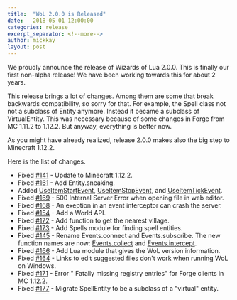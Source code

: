 ```yaml
---
title:  "WoL 2.0.0 is Released"
date:   2018-05-01 12:00:00
categories: release
excerpt_separator: <!--more-->
author: mickkay
layout: post
---
```

We proudly announce the release of Wizards of Lua 2.0.0. This is finally our first non-alpha release!
We have been working towards this for about 2 years.
<!--more-->

This release brings a lot of changes. Among them are some that break backwards compatibility, so sorry for that.
For example, the Spell class not not a subclass of Entity anymore. Instead it became a subclass of VirtualEntity.
This was necessary because of some changes in Forge from MC 1.11.2 to 1.12.2.
But anyway, everything is better now.

As you might have already realized, release 2.0.0 makes also the big step to Minecraft 1.12.2.

Here is the list of changes.

* Fixed [#141](https://github.com/wizards-of-lua/wizards-of-lua/issues/141) - Update to Minecraft 1.12.2.
* Fixed [#161](https://github.com/wizards-of-lua/wizards-of-lua/issues/161) - Add Entity.sneaking.
* Added [UseItemStartEvent](/modules/UseItemStartEvent), [UseItemStopEvent](/modules/UseItemStopEvent), and [UseItemTickEvent](/modules/UseItemTickEvent).
* Fixed [#169](https://github.com/wizards-of-lua/wizards-of-lua/issues/169) - 500 Internal Server Error when opening file in web editor.
* Fixed [#168](https://github.com/wizards-of-lua/wizards-of-lua/issues/168) - An exeption in an event interceptor can crash the server.
* Fixed [#154](https://github.com/wizards-of-lua/wizards-of-lua/issues/154) - Add a World API.
* Fixed [#172](https://github.com/wizards-of-lua/wizards-of-lua/issues/172) - Add function to get the nearest village.
* Fixed [#173](https://github.com/wizards-of-lua/wizards-of-lua/issues/173) - Add Spells module for finding spell entities.
* Fixed [#145](https://github.com/wizards-of-lua/wizards-of-lua/issues/145) - Rename Events.connect and Events.subscribe. The new function names are now: [Events.collect](/modules/Events#collect) and [Events.intercept](/modules/Events#intercept).
* Fixed [#166](https://github.com/wizards-of-lua/wizards-of-lua/issues/166) - Add Lua module that gives the WoL version information.
* Fixed [#164](https://github.com/wizards-of-lua/wizards-of-lua/issues/164) - Links to edit suggested files don't work when running WoL on Windows.
* Fixed [#171](https://github.com/wizards-of-lua/wizards-of-lua/issues/171) - Error " Fatally missing registry entries" for Forge clients in MC 1.12.2.
* Fixed [#177](https://github.com/wizards-of-lua/wizards-of-lua/issues/177) - Migrate SpellEntity to be a subclass of a "virtual" entity.
